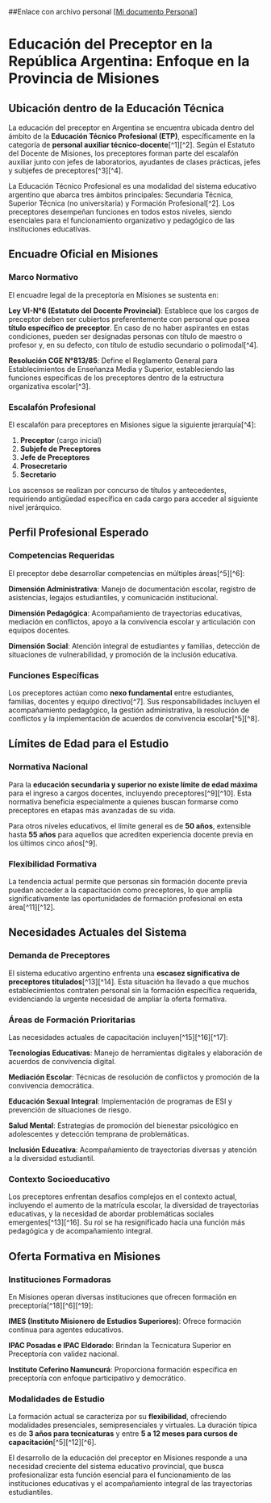 ##Enlace con archivo personal
[[Mi documento Personal](https://docs.google.com/document/d/1qpRuMKV_aE90bGVMSwyjhsYZBk12zYHdJnSjyIG3La0/edit?usp=sharing)]

# Educación del Preceptor en la República Argentina: Enfoque en la Provincia de Misiones

## Ubicación dentro de la Educación Técnica

La educación del preceptor en Argentina se encuentra ubicada dentro del ámbito de la **Educación Técnico Profesional (ETP)**, específicamente en la categoría de **personal auxiliar técnico-docente**[^1][^2]. Según el Estatuto del Docente de Misiones, los preceptores forman parte del escalafón auxiliar junto con jefes de laboratorios, ayudantes de clases prácticas, jefes y subjefes de preceptores[^3][^4].

La Educación Técnico Profesional es una modalidad del sistema educativo argentino que abarca tres ámbitos principales: Secundaria Técnica, Superior Técnica (no universitaria) y Formación Profesional[^2]. Los preceptores desempeñan funciones en todos estos niveles, siendo esenciales para el funcionamiento organizativo y pedagógico de las instituciones educativas.

## Encuadre Oficial en Misiones

### Marco Normativo

El encuadre legal de la preceptoría en Misiones se sustenta en:

**Ley VI-N°6 (Estatuto del Docente Provincial)**: Establece que los cargos de preceptor deben ser cubiertos preferentemente con personal que posea **título específico de preceptor**. En caso de no haber aspirantes en estas condiciones, pueden ser designadas personas con título de maestro o profesor y, en su defecto, con título de estudio secundario o polimodal[^4].

**Resolución CGE N°813/85**: Define el Reglamento General para Establecimientos de Enseñanza Media y Superior, estableciendo las funciones específicas de los preceptores dentro de la estructura organizativa escolar[^3].

### Escalafón Profesional

El escalafón para preceptores en Misiones sigue la siguiente jerarquía[^4]:

1. **Preceptor** (cargo inicial)
2. **Subjefe de Preceptores**
3. **Jefe de Preceptores**
4. **Prosecretario**
5. **Secretario**

Los ascensos se realizan por concurso de títulos y antecedentes, requiriendo antigüedad específica en cada cargo para acceder al siguiente nivel jerárquico.

## Perfil Profesional Esperado

### Competencias Requeridas

El preceptor debe desarrollar competencias en múltiples áreas[^5][^6]:

**Dimensión Administrativa**: Manejo de documentación escolar, registro de asistencias, legajos estudiantiles, y comunicación institucional.

**Dimensión Pedagógica**: Acompañamiento de trayectorias educativas, mediación en conflictos, apoyo a la convivencia escolar y articulación con equipos docentes.

**Dimensión Social**: Atención integral de estudiantes y familias, detección de situaciones de vulnerabilidad, y promoción de la inclusión educativa.

### Funciones Específicas

Los preceptores actúan como **nexo fundamental** entre estudiantes, familias, docentes y equipo directivo[^7]. Sus responsabilidades incluyen el acompañamiento pedagógico, la gestión administrativa, la resolución de conflictos y la implementación de acuerdos de convivencia escolar[^5][^8].

## Límites de Edad para el Estudio

### Normativa Nacional

Para la **educación secundaria y superior no existe límite de edad máxima** para el ingreso a cargos docentes, incluyendo preceptores[^9][^10]. Esta normativa beneficia especialmente a quienes buscan formarse como preceptores en etapas más avanzadas de su vida.

Para otros niveles educativos, el límite general es de **50 años**, extensible hasta **55 años** para aquellos que acrediten experiencia docente previa en los últimos cinco años[^9].

### Flexibilidad Formativa

La tendencia actual permite que personas sin formación docente previa puedan acceder a la capacitación como preceptores, lo que amplía significativamente las oportunidades de formación profesional en esta área[^11][^12].

## Necesidades Actuales del Sistema

### Demanda de Preceptores

El sistema educativo argentino enfrenta una **escasez significativa de preceptores titulados**[^13][^14]. Esta situación ha llevado a que muchos establecimientos contraten personal sin la formación específica requerida, evidenciando la urgente necesidad de ampliar la oferta formativa.

### Áreas de Formación Prioritarias

Las necesidades actuales de capacitación incluyen[^15][^16][^17]:

**Tecnologías Educativas**: Manejo de herramientas digitales y elaboración de acuerdos de convivencia digital.

**Mediación Escolar**: Técnicas de resolución de conflictos y promoción de la convivencia democrática.

**Educación Sexual Integral**: Implementación de programas de ESI y prevención de situaciones de riesgo.

**Salud Mental**: Estrategias de promoción del bienestar psicológico en adolescentes y detección temprana de problemáticas.

**Inclusión Educativa**: Acompañamiento de trayectorias diversas y atención a la diversidad estudiantil.

### Contexto Socioeducativo

Los preceptores enfrentan desafíos complejos en el contexto actual, incluyendo el aumento de la matrícula escolar, la diversidad de trayectorias educativas, y la necesidad de abordar problemáticas sociales emergentes[^13][^16]. Su rol se ha resignificado hacia una función más pedagógica y de acompañamiento integral.

## Oferta Formativa en Misiones

### Instituciones Formadoras

En Misiones operan diversas instituciones que ofrecen formación en preceptoría[^18][^6][^19]:

**IMES (Instituto Misionero de Estudios Superiores)**: Ofrece formación continua para agentes educativos.

**IPAC Posadas e IPAC Eldorado**: Brindan la Tecnicatura Superior en Preceptoría con validez nacional.

**Instituto Ceferino Namuncurá**: Proporciona formación específica en preceptoría con enfoque participativo y democrático.

### Modalidades de Estudio

La formación actual se caracteriza por su **flexibilidad**, ofreciendo modalidades presenciales, semipresenciales y virtuales. La duración típica es de **3 años para tecnicaturas** y entre **5 a 12 meses para cursos de capacitación**[^5][^12][^6].

El desarrollo de la educación del preceptor en Misiones responde a una necesidad creciente del sistema educativo provincial, que busca profesionalizar esta función esencial para el funcionamiento de las instituciones educativas y el acompañamiento integral de las trayectorias estudiantiles.

